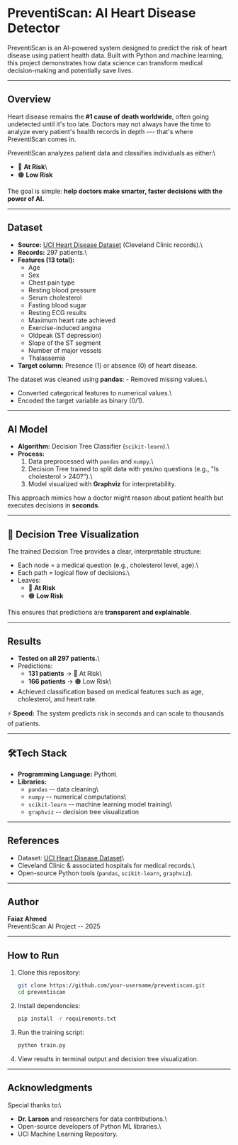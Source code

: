 # PreventiScan: AI Heart Disease Detector

PreventiScan is an AI-powered system designed to predict the risk of
heart disease using patient health data. Built with Python and machine
learning, this project demonstrates how data science can transform
medical decision-making and potentially save lives.

------------------------------------------------------------------------

## Overview

Heart disease remains the **#1 cause of death worldwide**, often going
undetected until it's too late. Doctors may not always have the time to
analyze every patient's health records in depth --- that's where
PreventiScan comes in.

PreventiScan analyzes patient data and classifies individuals as
either:\
- 🔵 **At Risk**\
- 🟠 **Low Risk**

The goal is simple: **help doctors make smarter, faster decisions with
the power of AI.**

------------------------------------------------------------------------

## Dataset

-   **Source:** [UCI Heart Disease
    Dataset](https://archive.ics.uci.edu/ml/datasets/heart+Disease)
    (Cleveland Clinic records).\
-   **Records:** 297 patients.\
-   **Features (13 total):**
    -   Age
    -   Sex
    -   Chest pain type
    -   Resting blood pressure
    -   Serum cholesterol
    -   Fasting blood sugar
    -   Resting ECG results
    -   Maximum heart rate achieved
    -   Exercise-induced angina
    -   Oldpeak (ST depression)
    -   Slope of the ST segment
    -   Number of major vessels
    -   Thalassemia
-   **Target column:** Presence (1) or absence (0) of heart disease.

The dataset was cleaned using **pandas**: - Removed missing values.\
- Converted categorical features to numerical values.\
- Encoded the target variable as binary (0/1).

------------------------------------------------------------------------

## AI Model

-   **Algorithm:** Decision Tree Classifier (`scikit-learn`).\
-   **Process:**
    1.  Data preprocessed with `pandas` and `numpy`.\
    2.  Decision Tree trained to split data with yes/no questions (e.g.,
        "Is cholesterol \> 240?").\
    3.  Model visualized with **Graphviz** for interpretability.

This approach mimics how a doctor might reason about patient health but
executes decisions in **seconds**.

------------------------------------------------------------------------

## 🌳 Decision Tree Visualization

The trained Decision Tree provides a clear, interpretable structure:

-   Each node = a medical question (e.g., cholesterol level, age).\
-   Each path = logical flow of decisions.\
-   Leaves:
    -   🔵 **At Risk**
    -   🟠 **Low Risk**

This ensures that predictions are **transparent and explainable**.

------------------------------------------------------------------------

## Results

-   **Tested on all 297 patients.**\
-   Predictions:
    -   **131 patients** → 🔵 At Risk\
    -   **166 patients** → 🟠 Low Risk\
-   Achieved classification based on medical features such as age,
    cholesterol, and heart rate.

⚡ **Speed:** The system predicts risk in seconds and can scale to
thousands of patients.

------------------------------------------------------------------------

## 🛠Tech Stack

-   **Programming Language:** Python\
-   **Libraries:**
    -   `pandas` -- data cleaning\
    -   `numpy` -- numerical computations\
    -   `scikit-learn` -- machine learning model training\
    -   `graphviz` -- decision tree visualization

------------------------------------------------------------------------

## References

-   Dataset: [UCI Heart Disease
    Dataset](https://archive.ics.uci.edu/ml/datasets/heart+Disease)\
-   Cleveland Clinic & associated hospitals for medical records.\
-   Open-source Python tools (`pandas`, `scikit-learn`, `graphviz`).

------------------------------------------------------------------------

##  Author

**Faiaz Ahmed**\
PreventiScan AI Project -- 2025

------------------------------------------------------------------------

## How to Run

1.  Clone this repository:

    ``` bash
    git clone https://github.com/your-username/preventiscan.git
    cd preventiscan
    ```

2.  Install dependencies:

    ``` bash
    pip install -r requirements.txt
    ```

3.  Run the training script:

    ``` bash
    python train.py
    ```

4.  View results in terminal output and decision tree visualization.

------------------------------------------------------------------------

## Acknowledgments

Special thanks to:\
- **Dr. Larson** and researchers for data contributions.\
- Open-source developers of Python ML libraries.\
- UCI Machine Learning Repository.
